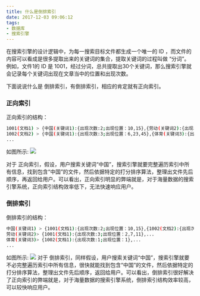 ```yaml
---
title: 什么是倒排索引
date: 2017-12-03 09:06:12
tags:
- 数据库
- 搜索引擎
---
```


在搜索引擎的设计逻辑中，为每一搜索目标文件都生成一个唯一的 ID ，而文件的内容可以看成是很多提取出来的关键词的集合，提取关键词的过程叫做 “分词”。
例如，文件1的 ID 是 1001，经过分词，总共提取出30个关键词，那么搜索引擎就会记录每个关键词出现在文章当中的位置和出现次数。

下面说说什么是 倒排索引，有倒排索引，相应的肯定就有正向索引。

### 正向索引
正向索引的结构：
``` bash
1001(文档1) > {中国(关键词1):{出现次数:2;出现位置：10,15},{劳动(关键词2):{出现次数:3;出现位置：2,7,11},...
1002(文档2) > {中国(关键词1):{出现次数:3;出现位置：6,23,45},{体育(关键词3):{出现次数:1;出现位置：1},...
...
```
如图所示:
![](/post_imgs/正向索引.jpg)

对于 正向索引，假设，用户搜索关键词“中国”，搜索引擎就要完整遍历索引中所有信息，找到包含“中国”的文件，然后依据特定的打分排序算法，整理出文件先后顺序，再返回给用户。可以看出，正向索引明显的弊端就是，对于海量数据的搜索引擎系统，正向索引结构效率低下，无法快速响应用户。

### 倒排索引
倒排索引的结构：
``` bash
中国(关键词1) > {1001(文档1):{出现次数:2;出现位置：10,15},{1002(文档2):{出现次数:3;出现位置：6,23,45},...
劳动(关键词2)> {1001(文档1):{出现次数:3;出现位置：2,7,11},...
体育(关键词3)> {1002(文档1):{出现次数:1;出现位置：1},...
...
```
如图所示:
![](/post_imgs/倒排索引.jpg)
对于 倒排索引，同样假设，用户搜索关键词“中国”，搜索引擎就要不必完整遍历索引中所有信息，很快就能找到包含“中国”的文件，然后依据特定的打分排序算法，整理出文件先后顺序，返回给用户。可以看出，倒排索引很好解决了正向索引的弊端就是，对于海量数据的搜索引擎系统，倒排索引结构效率较高，可以较快响应用户。